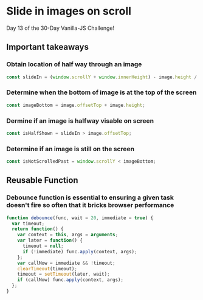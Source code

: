 # Slide in images on scroll
Day 13 of the 30-Day Vanilla-JS Challenge!

## Important takeaways
### Obtain location of half way through an image
```javascript
const slideIn = (window.scrollY + window.innerHeight) - image.height / 2;
```
### Determine when the bottom of image is at the top of the screen
```javascript
const imageBottom = image.offsetTop + image.height;
```
### Dermine if an image is halfway visable on screen
```javascript
const isHalfShown = slideIn > image.offsetTop;
```
### Determine if an image is still on the screen
```javascript
const isNotScrolledPast = window.scrollY < imageBottom;
```

## Reusable Function
### Debounce function is essential to ensuring a given task doesn't fire so often that it bricks browser performance
```javascript
function debounce(func, wait = 20, immediate = true) {
  var timeout;
  return function() {
    var context = this, args = arguments;
    var later = function() {
      timeout = null;
      if (!immediate) func.apply(context, args);
    };
    var callNow = immediate && !timeout;
    clearTimeout(timeout);
    timeout = setTimeout(later, wait);
    if (callNow) func.apply(context, args);
  };
}
```
